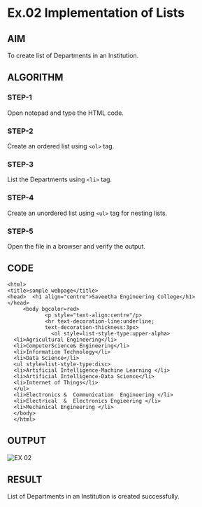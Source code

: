 # Ex.02 Implementation of Lists
## AIM
  To create list of Departments in an Institution.

## ALGORITHM
### STEP-1
  Open notepad and type the HTML code.

### STEP-2
  Create an ordered list using ```<ol>``` tag.

### STEP-3
  List the Departments using ```<li>``` tag.

### STEP-4
  Create an unordered list using ```<ul>``` tag for nesting lists.

### STEP-5
  Open the file in a browser and verify the output.
  
## CODE
~~~
<html>
<title>sample webpage</title>
<head>  <h1 align="centre">Saveetha Engineering College</h1>
</head>
     <body bgcolor=red>
            <p style="text-align:centre"/p>
            <hr text-decoration-line:underline;
            text-decoration-thickness:3px>
              <ol style=list-style-type:upper-alpha>
  <li>Agricultural Engineering</li>
  <li>ComputerScience& Engineering</li>
  <li>Information Technology</li>
  <li>Data Science</li>
  <ul style=list-style-type:disc>
  <li>Artificial Intelligence-Machine Learning </li>
  <li>Artificial Intelligence-Data Science</li>
  <li>Internet of Things</li>
  </ul>
  <li>Electronics &  Communication  Engineering </li>
  <li>Electrical  &  Electronics Engieering </li>
  <li>Mechanical Engineering </li>
  </body>
  </html>
~~~
## OUTPUT
![EX 02](https://user-images.githubusercontent.com/127816530/228883905-afc9b643-bc21-42e3-9495-b29eb708ebfc.png)

## RESULT
  List of Departments in an Institution is created successfully.
